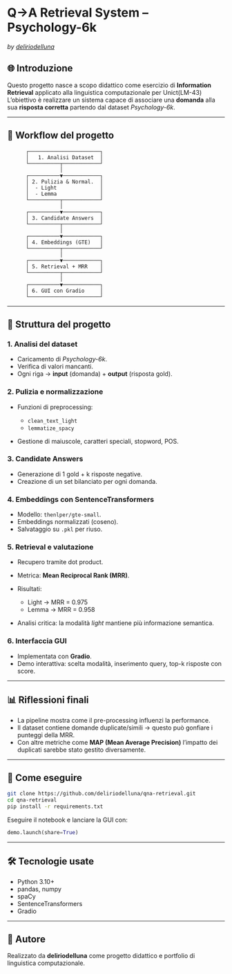 
# Q→A Retrieval System – Psychology-6k

*by [deliriodelluna]([https://github.com/deliriodelluna])*

## 🌐 Introduzione

Questo progetto nasce a scopo didattico come esercizio di **Information Retrieval** applicato alla linguistica computazionale per Unict(LM-43)
L’obiettivo è realizzare un sistema capace di associare una **domanda** alla sua **risposta corretta** partendo dal dataset *Psychology-6k*.

---

## 🔄 Workflow del progetto

```text
      ┌───────────────────────┐
      │   1. Analisi Dataset  │
      └──────────┬────────────┘
                 │
      ┌──────────▼────────────┐
      │ 2. Pulizia & Normal.  │
      │  - Light              │
      │  - Lemma              │
      └──────────┬────────────┘
                 │
      ┌──────────▼────────────┐
      │ 3. Candidate Answers  │
      └──────────┬────────────┘
                 │
      ┌──────────▼────────────┐
      │ 4. Embeddings (GTE)   │
      └──────────┬────────────┘
                 │
      ┌──────────▼────────────┐
      │ 5. Retrieval + MRR    │
      └──────────┬────────────┘
                 │
      ┌──────────▼────────────┐
      │ 6. GUI con Gradio     │
      └───────────────────────┘
```

---

## 📂 Struttura del progetto

### 1. Analisi del dataset

* Caricamento di *Psychology-6k*.
* Verifica di valori mancanti.
* Ogni riga → **input** (domanda) + **output** (risposta gold).

### 2. Pulizia e normalizzazione

* Funzioni di preprocessing:

  * `clean_text_light`
  * `lemmatize_spacy`
* Gestione di maiuscole, caratteri speciali, stopword, POS.

### 3. Candidate Answers

* Generazione di 1 gold + k risposte negative.
* Creazione di un set bilanciato per ogni domanda.

### 4. Embeddings con SentenceTransformers

* Modello: `thenlper/gte-small`.
* Embeddings normalizzati (coseno).
* Salvataggio su `.pkl` per riuso.

### 5. Retrieval e valutazione

* Recupero tramite dot product.
* Metrica: **Mean Reciprocal Rank (MRR)**.
* Risultati:

  * Light → MRR = 0.975
  * Lemma → MRR = 0.958
* Analisi critica: la modalità *light* mantiene più informazione semantica.

### 6. Interfaccia GUI

* Implementata con **Gradio**.
* Demo interattiva: scelta modalità, inserimento query, top-k risposte con score.

---

## 📊 Riflessioni finali

* La pipeline mostra come il pre-processing influenzi la performance.
* Il dataset contiene domande duplicate/simili → questo può gonfiare i punteggi della MRR.
* Con altre metriche come **MAP (Mean Average Precision)** l’impatto dei duplicati sarebbe stato gestito diversamente.

---

## 🚀 Come eseguire

```bash
git clone https://github.com/deliriodelluna/qna-retrieval.git
cd qna-retrieval
pip install -r requirements.txt
```

Eseguire il notebook e lanciare la GUI con:

```python
demo.launch(share=True)
```

---

## 🛠️ Tecnologie usate

* Python 3.10+
* pandas, numpy
* spaCy
* SentenceTransformers
* Gradio

---

## 📖 Autore

Realizzato da **deliriodelluna**  come progetto didattico e portfolio di linguistica computazionale.



